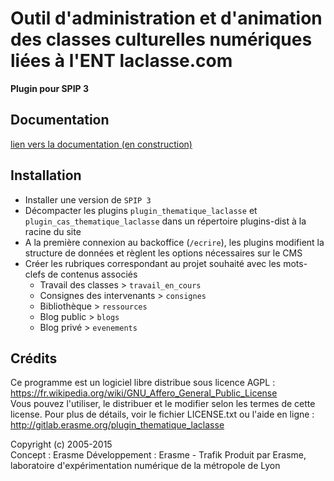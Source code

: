 # Outil d'administration et d'animation des classes culturelles numériques liées à l'ENT laclasse.com

**Plugin pour SPIP 3**

## Documentation 

[ lien vers la documentation (en construction) ](doc/back.md)

## Installation

- Installer une version de `SPIP 3`
- Décompacter les plugins `plugin_thematique_laclasse` et `plugin_cas_thematique_laclasse` dans un répertoire plugins-dist à la racine du site
- A la première connexion au backoffice (`/ecrire`), les plugins modifient la structure de données et règlent les options nécessaires sur le CMS
- Créer les rubriques correspondant au projet souhaité avec les mots-clefs de contenus associés
   - Travail des classes > `travail_en_cours`
   - Consignes des intervenants > `consignes`
   - Bibliothèque > `ressources`
   - Blog public > `blogs`
   - Blog privé > `evenements`

## Crédits

Ce programme est un logiciel libre distribue sous licence AGPL : https://fr.wikipedia.org/wiki/GNU_Affero_General_Public_License  
Vous pouvez l'utiliser, le distribuer et le modifier selon les termes de cette license.
Pour plus de détails, voir le fichier LICENSE.txt ou l'aide en ligne : http://gitlab.erasme.org/plugin_thematique_laclasse

Copyright (c) 2005-2015   
Concept : Erasme
Développement : Erasme - Trafik
Produit par Erasme, laboratoire d'expérimentation numérique de la métropole de Lyon